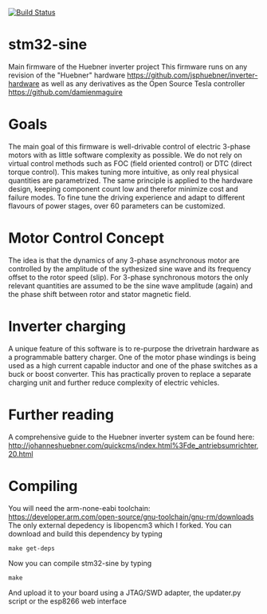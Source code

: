 [![Build Status](https://travis-ci.com/jsphuebner/stm32-sine.svg?branch=master)](https://travis-ci.com/jsphuebner/stm32-sine)

# stm32-sine
Main firmware of the Huebner inverter project
This firmware runs on any revision of the "Huebner" hardware https://github.com/jsphuebner/inverter-hardware as well as any derivatives as the Open Source Tesla controller https://github.com/damienmaguire

# Goals
The main goal of this firmware is well-drivable control of electric 3-phase motors with as little software complexity as possible. We do not rely on virtual control methods such as FOC (field oriented control) or DTC (direct torque control). This makes tuning more intuitive, as only real physical quantities are parametrized.
The same principle is applied to the hardware design, keeping component count low and therefor minimize cost and failure modes.
To fine tune the driving experience and adapt to different flavours of power stages, over 60 parameters can be customized.

# Motor Control Concept
The idea is that the dynamics of any 3-phase asynchronous motor are controlled by the amplitude of the sythesized sine wave and its frequency offset to the rotor speed (slip). For 3-phase synchronous motors the only relevant quantities are assumed to be the sine wave amplitude (again) and the phase shift between rotor and stator magnetic field.

# Inverter charging
A unique feature of this software is to re-purpose the drivetrain hardware as a programmable battery charger. One of the motor phase windings is being used as a high current capable inductor and one of the phase switches as a buck or boost converter. This has practically proven to replace a separate charging unit and further reduce complexity of electric vehicles.

# Further reading
A comprehensive guide to the Huebner inverter system can be found here: http://johanneshuebner.com/quickcms/index.html%3Fde_antriebsumrichter,20.html

# Compiling
You will need the arm-none-eabi toolchain: https://developer.arm.com/open-source/gnu-toolchain/gnu-rm/downloads
The only external depedency is libopencm3 which I forked. You can download and build this dependency by typing

`make get-deps`

Now you can compile stm32-sine by typing

`make`

And upload it to your board using a JTAG/SWD adapter, the updater.py script or the esp8266 web interface
